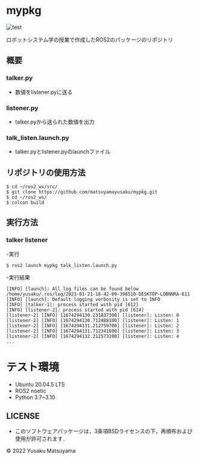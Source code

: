 # mypkg
![test](https://github.com/matsuyamayusaku/mypkg/actions/workflows/test.yml/badge.svg)

ロボットシステム学の授業で作成したROS2のパッケージのリポジトリ

## 概要
### talker.py
* 数値をlistener.pyに送る
### listener.py
* talker.pyから送られた数値を出力
### talk_listen.launch.py
* talker.pyとlistener.pyのlaunchファイル

## リポジトリの使用方法
```
$ cd ~/ros2_ws/src/
$ git clone https://github.com/matsuyamayusaku/mypkg.git
$ cd ~/ros2_ws/
$ colcon build
```

## 実行方法
### talker listener
-実行
```
$ ros2 launch mypkg talk_listen.launch.py
```
-実行結果
```
[INFO] [launch]: All log files can be found below /home/yusaku/.ros/log/2023-01-21-18-42-09-398510-DESKTOP-LOBNNRA-611
[INFO] [launch]: Default logging verbosity is set to INFO
[INFO] [talker-1]: process started with pid [612]
[INFO] [listener-2]: process started with pid [614]
[listener-2] [INFO] [1674294130.231837300] [listener]: Listen: 0
[listener-2] [INFO] [1674294130.712488100] [listener]: Listen: 1
[listener-2] [INFO] [1674294131.212759700] [listener]: Listen: 2
[listener-2] [INFO] [1674294131.712341600] [listener]: Listen: 3
[listener-2] [INFO] [1674294132.212573200] [listener]: Listen: 4
...
```

# テスト環境
* Ubuntu 20.04.5 LTS
* ROS2 noetic
* Python 3.7~3.10

## LICENSE
* このソフトウェアパッケージは，3条項BSDライセンスの下，再頒布および使用が許可されます．


© 2022 Yusaku Matsuyama

